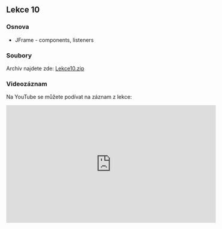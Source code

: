 Lekce 10
----------------

### Osnova

- JFrame - components, listeners

### Soubory

Archív najdete zde: [Lekce10.zip](/data/2020-podzim/java-online/Lekce10.zip)

### Videozáznam

Na YouTube se můžete podívat na záznam z lekce:

<iframe width="560" height="315" src="https://www.youtube.com/embed/YVs25QnxKvA" frameborder="0" allow="accelerometer; autoplay; clipboard-write; encrypted-media; gyroscope; picture-in-picture" allowfullscreen></iframe>